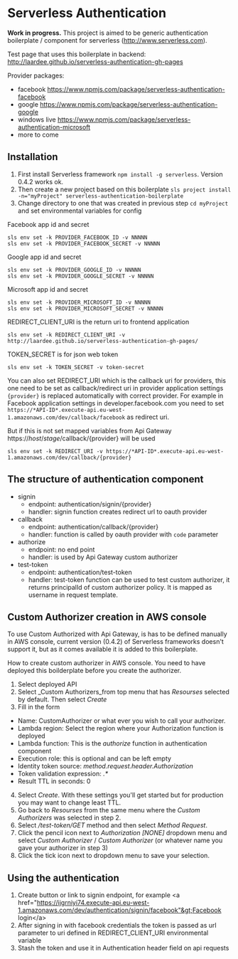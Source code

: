 # Serverless Authentication

**Work in progress.** This project is aimed to be generic authentication boilerplate / component for serverless (http://www.serverless.com).

Test page that uses this boilerplate in backend: http://laardee.github.io/serverless-authentication-gh-pages

Provider packages:

* facebook https://www.npmjs.com/package/serverless-authentication-facebook
* google https://www.npmjs.com/package/serverless-authentication-google
* windows live https://www.npmjs.com/package/serverless-authentication-microsoft
* more to come

## Installation

1. First install Serverless framework `npm install -g serverless`. Version 0.4.2 works ok.
2. Then create a new project based on this boilerplate `sls project install -n="myProject" serverless-authentication-boilerplate`
3. Change directory to one that was created in previous step `cd myProject` and set environmental variables for config

Facebook app id and secret
```
sls env set -k PROVIDER_FACEBOOK_ID -v NNNNN
sls env set -k PROVIDER_FACEBOOK_SECRET -v NNNNN
```

Google app id and secret
```
sls env set -k PROVIDER_GOOGLE_ID -v NNNNN
sls env set -k PROVIDER_GOOGLE_SECRET -v NNNNN
```

Microsoft app id and secret
```
sls env set -k PROVIDER_MICROSOFT_ID -v NNNNN
sls env set -k PROVIDER_MICROSOFT_SECRET -v NNNNN
```

REDIRECT_CLIENT_URI is the return uri to frontend application
```
sls env set -k REDIRECT_CLIENT_URI -v http://laardee.github.io/serverless-authentication-gh-pages/
```

TOKEN_SECRET is for json web token
```
sls env set -k TOKEN_SECRET -v token-secret
```

You can also set REDIRECT_URI which is the callback uri for providers, this one need to be set as callback/redirect uri in provider application settings `{provider}` is replaced automatically with correct provider. For example in Facebook application settings in developer.facebook.com you need to set `https://*API-ID*.execute-api.eu-west-1.amazonaws.com/dev/callback/facebook` as redirect uri.

But if this is not set mapped variables from Api Gateway https://_*host*_/_*stage*_/callback/{provider} will be used
```
sls env set -k REDIRECT_URI -v https://*API-ID*.execute-api.eu-west-1.amazonaws.com/dev/callback/{provider}
```

## The structure of authentication component

* signin
  * endpoint: authentication/signin/{provider}
  * handler: signin function creates redirect url to oauth provider
* callback
  * endpoint: authentication/callback/{provider}
  * handler: function is called by oauth provider with `code` parameter
* authorize
  * endpoint: no end point
  * handler: is used by Api Gateway custom authorizer
* test-token
  * endpoint: authentication/test-token
  * handler: test-token function can be used to test custom authorizer, it returns principalId of custom authorizer policy. It is mapped as username in request template.

## Custom Authorizer creation in AWS console

To use Custom Authorized with Api Gateway, is has to be defined manually in AWS console, current version (0.4.2) of Serverless frameworks doesn't support it, but as it comes available it is added to this boilerplate.

How to create custom authorizer in AWS console. You need to have deployed this boilderplate before you create the authorizer.

1. Select deployed API
2. Select _Custom Authorizers_from top menu that has _Resourses_ selected by default. Then select _Create_
3. Fill in the form
  * Name: CustomAuthorizer or what ever you wish to call your authorizer.
  * Lambda region: Select the region where your Authorization function is deployed
  * Lambda function: This is the _authorize_ function in authentication component
  * Execution role: this is optional and can be left empty
  * Identity token source: _method.request.header.Authorization_
  * Token validation expression: _.*_
  * Result TTL in seconds: 0
4. Select _Create_. With these settings you'll get started but for production you may want to change least TTL.
5. Go back to _Resourses_ from the same menu where the _Custom Authorizers_ was selected in step 2.
6. Select _/test-token/GET_ method and then select _Method Request_.
7. Click the pencil icon next to _Authorization [NONE]_ dropdown menu and select _Custom Authorizer_ / _Custom Authorizer_ (or whatever name you gave your authorizer in step 3)
8. Click the tick icon next to dropdown menu to save your selection.

## Using the authentication

1. Create button or link to signin endpoint, for example &lt;a href="https://ijgrniyi74.execute-api.eu-west-1.amazonaws.com/dev/authentication/signin/facebook"&gt;Facebook login&lt;/a&gt;
2. After signing in with facebook credentials the token is passed as url parameter to uri defined in REDIRECT_CLIENT_URI environmental variable
3. Stash the token and use it in Authentication header field on api requests